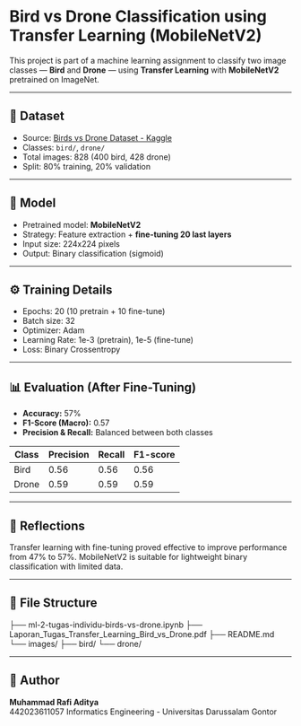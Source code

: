 # Bird vs Drone Classification using Transfer Learning (MobileNetV2)

This project is part of a machine learning assignment to classify two image classes — **Bird** and **Drone** — using **Transfer Learning** with **MobileNetV2** pretrained on ImageNet.

---

## 📁 Dataset

- Source: [Birds vs Drone Dataset - Kaggle](https://www.kaggle.com/datasets/harshwalia/birds-vs-drone-dataset)
- Classes: `bird/`, `drone/`
- Total images: 828 (400 bird, 428 drone)
- Split: 80% training, 20% validation

---

## 🧠 Model

- Pretrained model: **MobileNetV2**
- Strategy: Feature extraction + **fine-tuning 20 last layers**
- Input size: 224x224 pixels
- Output: Binary classification (sigmoid)

---

## ⚙️ Training Details

- Epochs: 20 (10 pretrain + 10 fine-tune)
- Batch size: 32
- Optimizer: Adam
- Learning Rate: 1e-3 (pretrain), 1e-5 (fine-tune)
- Loss: Binary Crossentropy

---

## 📊 Evaluation (After Fine-Tuning)

- **Accuracy:** 57%
- **F1-Score (Macro):** 0.57
- **Precision & Recall:** Balanced between both classes

| Class | Precision | Recall | F1-score |
| ----- | --------- | ------ | -------- |
| Bird  | 0.56      | 0.56   | 0.56     |
| Drone | 0.59      | 0.59   | 0.59     |

---

## 📌 Reflections

Transfer learning with fine-tuning proved effective to improve performance from 47% to 57%. MobileNetV2 is suitable for lightweight binary classification with limited data.

---

## 📎 File Structure

├── ml-2-tugas-individu-birds-vs-drone.ipynb
├── Laporan_Tugas_Transfer_Learning_Bird_vs_Drone.pdf
├── README.md
└── images/
├── bird/
└── drone/

---

## 👤 Author

**Muhammad Rafi Aditya**  
442023611057
Informatics Engineering - Universitas Darussalam Gontor
